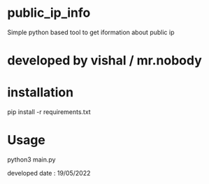 # public_ip_info
Simple python based tool to get iformation about public ip


# developed by vishal / mr.nobody

# installation
pip install -r requirements.txt

# Usage
python3 main.py


developed date : 19/05/2022



